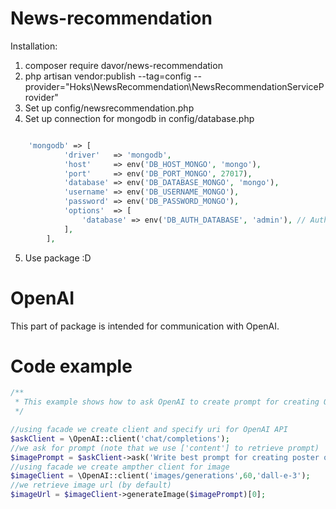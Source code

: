 # News-recommendation
Installation:
1. composer require davor/news-recommendation
2. php artisan vendor:publish --tag=config --provider="Hoks\NewsRecommendation\NewsRecommendationServiceProvider"
3. Set up config/newsrecommendation.php
4. Set up connection for mongodb in config/database.php
```php

    'mongodb' => [
            'driver'   => 'mongodb',
            'host'     => env('DB_HOST_MONGO', 'mongo'),
            'port'     => env('DB_PORT_MONGO', 27017),
            'database' => env('DB_DATABASE_MONGO', 'mongo'),
            'username' => env('DB_USERNAME_MONGO'),
            'password' => env('DB_PASSWORD_MONGO'),
            'options'  => [
                'database' => env('DB_AUTH_DATABASE', 'admin'), // Authentication database
            ],
        ],
```

5. Use package :D



# OpenAI
This part of package is intended for communication with OpenAI.
# Code example

```php
/**
 * This example shows how to ask OpenAI to create prompt for creating OpenAI image
 */

//using facade we create client and specify uri for OpenAI API
$askClient = \OpenAI::client('chat/completions');
//we ask for prompt (note that we use ['content'] to retrieve prompt)
$imagePrompt = $askClient->ask('Write best prompt for creating poster of Novak Djokovic being the best tennis player ever')['content'];
//using facade we create ampther client for image
$imageClient = \OpenAI::client('images/generations',60,'dall-e-3');
//we retrieve image url (by default)
$imageUrl = $imageClient->generateImage($imagePrompt)[0];

```
